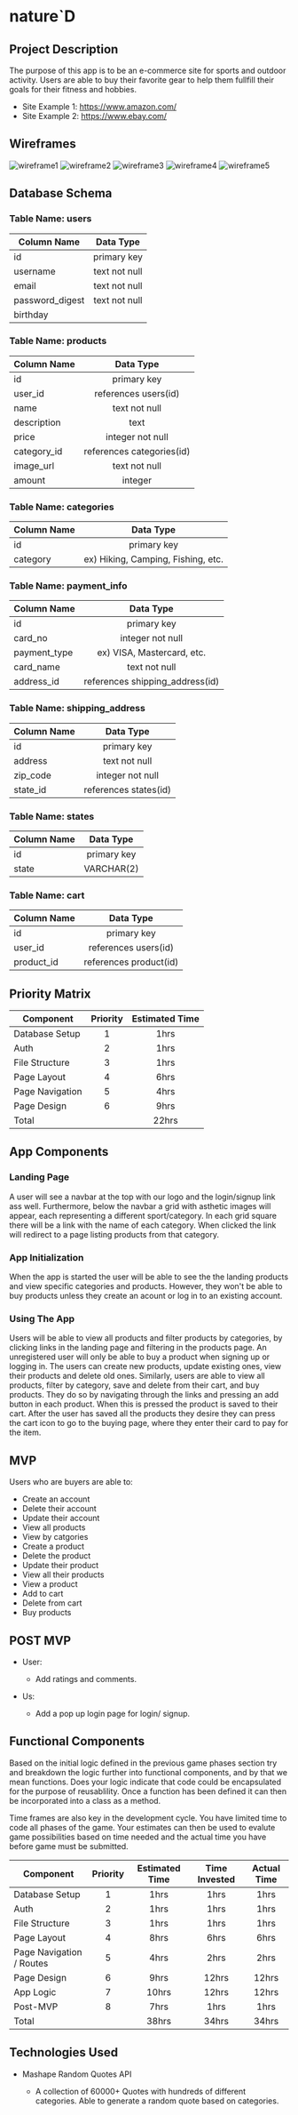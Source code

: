 # nature`D

## Project Description

<!-- Use this section to describe your final project and perhaps any links to relevant sites that help convey the concept and/or functionality. -->

The purpose of this app is to be an e-commerce site for sports and outdoor activity. Users are able to buy their favorite gear to help them fullfill their goals for their fitness and hobbies.

- Site Example 1: https://www.amazon.com/
- Site Example 2: https://www.ebay.com/

## Wireframes

<!-- Include images of your wireframes.  -->
![wireframe1](images/Nature'D-Landing-Page.png)
![wireframe2](images/Nature'D-Login-Page.png)
![wireframe3](images/nature'D-Product-Page.png)
![wireframe4](images/Nature'D-Register-Page.png)
![wireframe5](images/wireframe1.jpg)

## Database Schema

### Table Name: users
| Column Name | Data Type |
| --- | :---: |
| id | primary key |
| username | text not null |
| email | text not null |
| password_digest | text not null |
| birthday |  |

### Table Name: products
| Column Name | Data Type |
| --- | :---: |
| id | primary key |
| user_id | references users(id) |
| name | text not null |
| description | text |
| price | integer not null |
| category_id | references categories(id) |
| image_url | text not null |
| amount | integer |

### Table Name: categories
| Column Name | Data Type |
| --- | :---: |
| id | primary key |
| category | ex) Hiking, Camping, Fishing, etc. |

### Table Name: payment_info 
| Column Name | Data Type |
| --- | :---: |
| id | primary key |
| card_no | integer not null |
| payment_type | ex) VISA, Mastercard, etc. |
| card_name | text not null |
| address_id | references shipping_address(id) |

### Table Name: shipping_address
| Column Name | Data Type |
| --- | :---: |
| id | primary key |
| address | text not null |
| zip_code | integer not null |
| state_id | references states(id) |

### Table Name: states
| Column Name | Data Type |
| --- | :---: |
| id | primary key |
| state | VARCHAR(2) |

### Table Name: cart
| Column Name | Data Type |
| --- | :---: |
| id | primary key |
| user_id | references users(id) |
| product_id | references product(id) |

## Priority Matrix

<!-- Include a full list of features that have been prioritized based on the `Time and Importance` Matrix.  -->

| Component | Priority | Estimated Time |
| --- | :---: |  :---: |
| Database Setup | 1 | 1hrs|
| Auth | 2 | 1hrs| 
| File Structure | 3 | 1hrs| 
| Page Layout | 4 | 6hrs| 
| Page Navigation | 5 | 4hrs| 
| Page Design | 6 | 9hrs|
| Total |  | 22hrs| 



## App Components

### Landing Page
<!-- What will a user see when they start your app? -->
A user will see a navbar at the top with our logo and the login/signup link ass well. Furthermore, below the navbar a grid with asthetic images will appear, each representing a different sport/category. In each grid square there will be a link with the name of each category. When clicked the link will redirect to a page listing products from that category. 

### App Initialization
<!-- What will a user see when the app is started?  -->
When the app is started the user will be able to see the the landing products and view specific categories and products. However, they won't be able to buy products unless they create an acount or log in to an existing account.

### Using The App
<!-- What will be the flow of the game, what will the user be expected to do and what will the user expect from the game. -->
Users will be able to view all products and filter products by categories, by clicking links in the landing page and filtering in the products page. An unregistered user will only be able to buy a product when signing up or logging in. The users can create new products, update existing ones, view their products and delete old ones. Similarly, users are able to view all products, filter by category, save and delete from their cart, and buy products. They do so by navigating through the links and pressing an add button in each product. When this is pressed the product is saved to their cart. After the user has saved all the products they desire they can press the cart icon to go to the buying page, where they enter their card to pay for the item. 


## MVP 

<!-- Include the full list of features that will be part of your MVP  -->

Users who are buyers are able to:

* Create an account
* Delete their account
* Update their account
* View all products
* View by catgories
* Create a product
* Delete the product
* Update their product
* View all their products
* View a product
* Add to cart
* Delete from cart
* Buy products


## POST MVP

<!-- Include the full list of features that you are considering for POST MVP -->

* User:
    - Add ratings and comments.
    
* Us:
    - Add a pop up login page for login/ signup.



## Functional Components

Based on the initial logic defined in the previous game phases section try and breakdown the logic further into functional components, and by that we mean functions.  Does your logic indicate that code could be encapsulated for the purpose of reusablility.  Once a function has been defined it can then be incorporated into a class as a method. 

Time frames are also key in the development cycle.  You have limited time to code all phases of the game.  Your estimates can then be used to evalute game possibilities based on time needed and the actual time you have before game must be submitted. 

| Component | Priority | Estimated Time | Time Invested | Actual Time |
| --- | :---: |  :---: | :---: | :---: |
| Database Setup | 1 | 1hrs| 1hrs | 1hrs |
| Auth | 2 | 1hrs| 1hrs | 1hrs |
| File Structure | 3 | 1hrs| 1hrs | 1hrs |
| Page Layout | 4 | 8hrs| 6hrs | 6hrs |
| Page Navigation / Routes | 5 | 4hrs| 2hrs | 2hrs |
| Page Design | 6 | 9hrs| 12hrs | 12hrs |
| App Logic | 7 | 10hrs| 12hrs | 12hrs |
| Post-MVP | 8 | 7hrs| 1hrs | 1hrs |
| Total |  | 38hrs| 34hrs | 34hrs |

## Technologies Used

* Mashape Random Quotes API

    - A collection of 60000+ Quotes with hundreds of different categories. Able to generate a random quote based on categories.


